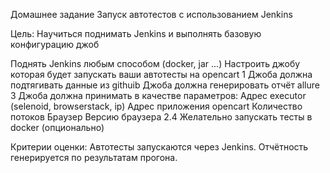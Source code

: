 Домашнее задание
Запуск автотестов с использованием Jenkins

Цель:
Научиться поднимать Jenkins и выполнять базовую конфигурацию джоб

Поднять Jenkins любым способом (docker, jar ...)
Настроить джобу которая будет запускать ваши автотесты на opencart
1 Джоба должна подтягивать данные из githuib
Джоба должна генерировать отчёт allure
3 Джоба должна принимать в качестве параметров:
Адрес executor (selenoid, browserstack, ip)
Адрес приложения opencart
Количество потоков
Браузер
Версию браузера
2.4 Желательно запускать тесты в docker (опционально)

Критерии оценки:
Автотесты запускаются через Jenkins.
Отчётность генерируется по результатам прогона.
